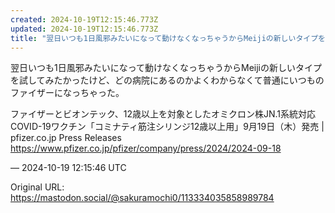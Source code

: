 ```yaml
---
created: 2024-10-19T12:15:46.773Z
updated: 2024-10-19T12:15:46.773Z
title: "翌日いつも1日風邪みたいになって動けなくなっちゃうからMeijiの新しいタイプを[...]"
---
```


<p>翌日いつも1日風邪みたいになって動けなくなっちゃうからMeijiの新しいタイプを試してみたかったけど、どの病院にあるのかよくわからなくて普通にいつものファイザーになっちゃった。</p><p>ファイザーとビオンテック、12歳以上を対象としたオミクロン株JN.1系統対応COVID-19ワクチン「コミナティ筋注シリンジ12歳以上用」9月19日（木）発売 | pfizer.co.jp Press Releases<br /><a href="https://www.pfizer.co.jp/pfizer/company/press/2024/2024-09-18" target="_blank" rel="nofollow noopener" translate="no"><span class="invisible">https://www.</span><span class="ellipsis">pfizer.co.jp/pfizer/company/pr</span><span class="invisible">ess/2024/2024-09-18</span></a></p>

&mdash; 2024-10-19 12:15:46 UTC

Original URL: https://mastodon.social/@sakuramochi0/113334035858989784
